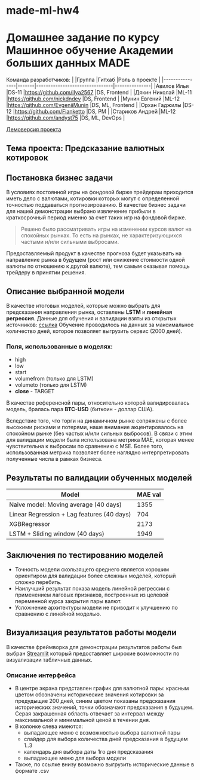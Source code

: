 # made-ml-hw4

# Домашнее задание по курсу Машинное обучение Академии больших данных MADE

Команда разработчиков:
|                |Группа |Гитхаб                          |Роль в проекте |
|----------------|-------|--------------------------------|---------------|
|Авилов Илья     |DS-11  |https://github.com/Ilya2567     |DS, Frontend   |
|Дякин Николай   |ML-11  |https://github.com/nickdndev    |DS, Frontend   |
|Мунин Евгений   |ML-12  |https://github.com/EvgeniiMunin |DS, ML, Frontend   |
|Орхан Гаджилы   |DS-12  |https://github.com/Fianketto    |DS, PM         |
|Стариков Андрей |ML-12  |https://github.com/andyst75     |DS, ML, DevOps |

[Демоверсия проекта](https://made-ml-hw4.herokuapp.com/)

## Тема проекта: Предсказание валютных котировок

## Постановка бизнес задачи
В условиях постоянной игры на фондовой бирже трейдерам приходится иметь дело с валютами, котировки которых могут с определенной точностью поддаваться прогнозированию. В качестве бизнес задачи для нашей демонстрации выбрано извлечение прибыли в краткосрочный период именно за счет таких игр на фондовой бирже.
> Решено было рассматривать игры на изменении курсов валют на спокойных рынках. То есть на рынках, не характеризующихся частыми и/или сильными выбросами.

Предоставляемый продукт в качестве прогноза будет указывать на направление рынка в будущем (рост или снижение стоимости одной валюты по отношению к другой валюте), тем самым оказывая помощь трейдеру в принятии решения.

## Описание выбранной модели
В качестве итоговых моделей, которые можно выбрать для предсказания направления рынка, оставлены **LSTM** и **линейная регрессия**.
Данные для обучения и валидации взяты из открытых источников: [ссылка](https://min-api.cryptocompare.com/data/histoday?fsym=BTC&tsym=CAD&limit=500)
Обучение проводилось на данных за максимальное количество дней, которое позволяет выгрузить сервис (2000 дней).

### Поля, использованные в моделях:
- high
- low
- start
- volumefrom (только для LSTM)
- volumeto (только для LSTM)
- **close** - TARGET

В качестве референсной пары, относительно которой валидировалась модель, бралась пара **BTC-USD** (биткоин - доллар США).

Вследствие того, что торги на динамичном рынке сопряжены с более высокими рисками и потерями, наше внимание акцентировалось на спокойном рынке (без частых и/или сильных выбросов). В связи с этим для валидации модели была использована метрика MAE, которая менее чувствительна к выбросам по сравнению с MSE. Более того, использованная метрика позволяет более наглядно интерпретировать полученные числа в рамках бизнеса.

## Результаты по валидации обученных моделей

|Model           |MAE val                   |
|----------------|-------------------------------|
|Naive model: Moving average (40 days)|1355|
|Linear Regression + Lag features (40 days)| 704|
|XGBRegressor| 2173|
|LSTM + Sliding window (40 days)| 1949|

## Заключения по тестированию моделей
- Точность модели скользящего среднего является хорошим ориентиром для валидации более сложных моделей, который сложно перебить.
- Наилучший результат показа модель линейной регрессии с применением лаговых признаков, построенных из целевой переменной курса закрытия пары валют.
- Усложнение архитектуры модели не приводит к улучшению по сравнению с линейной моделью.

## Визуализация результатов работы модели
В качестве фреймворка для демонстрации результатов работы был выбран [Streamlit](https://www.streamlit.io/) который предоставляет широкие возможности по визуализации табличных данных.

### Описание интерфейса
- В центре экрана представлен график для валютной пары: красным цветом обозначены исторические значения котировки за предудыщие 200 дней, синим цветом показаны предсказания исторических значений, точки обозначают предсказания в будущем. Серая закрашенная область отвечает за интервал между максимальной и минимальной ценой в течении дня.
- В колонке слева имеются: 
  - выпадающее меню с возможностью выбора валютной пары
  - слайдер для выбора количества дней предсказания в будущем 1..3
  - календарь дня выбора даты 1го дня предсказания
  - выпадающее меню для выбора модели
- Также, по ссылке внизу возможно выгрузить исторические данные в формате .csv
